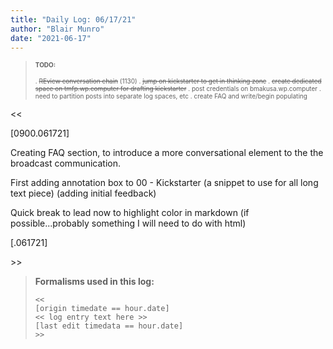 ```yaml
---
title: "Daily Log: 06/17/21"
author: "Blair Munro"
date: "2021-06-17"
---
```


> <font size=1>
> <b>TODO:</b>
>
> . ~~REview conversation chain~~ (1130)
> . ~~jump on kickstarter to get in thinking zone~~
> . ~~create dedicated space on tmfp.wp.computer for drafting kickstarter~~
> . post credentials on bmakusa.wp.computer
> . need to partition posts into separate log spaces, etc
> . create FAQ and write/begin populating
> </font>

\<\<

[0900.061721]

Creating FAQ section, to introduce a more  conversational element to the the broadcast communication.

First adding annotation box to 00 - Kickstarter (a snippet to use for all long text piece) (adding initial feedback)

Quick break to lead now to highlight color in markdown (if possible...probably something I will need to do with html)

[.061721]

\>\>

> **Formalisms used in this log:**
>
> ```
> <<
> [origin timedate == hour.date]
> << log entry text here >>
> [last edit timedata == hour.date]
> >>
> ```

<!--

CODE PIECES:

<div class="figure">

![](/images/booth/napkinbroadcast061421.jpg)

<p class="caption">Nonverbal communication broadcast, mindmapping/reflection piece, 06/14/21.</p>

</div>

```none
> Time justification:
```

> <font size=1>
> <b>TODO:</b>
>
> . incomplete task
> . ~~REview conversation chain~~ (time complete)
> </font>-->
